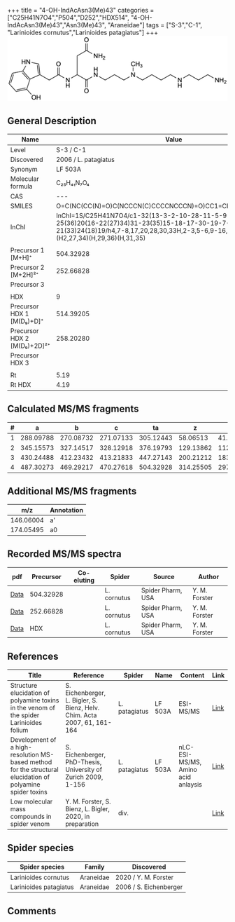 +++
title = "4-OH-IndAcAsn3(Me)43"
categories = ["C25H41N7O4","P504","D252","HDX514",
"4-OH-IndAcAsn3(Me)43","Asn3(Me)43",
"Araneidae"]
tags = ["S-3","C-1",
"Larinioides cornutus","Larinioides patagiatus"]
+++
![](/img/4-OH-IndAcAsn3(Me)43.png)

## General Description

| Name                        | Value                |
|-----------------------------|----------------------|
| Level                       | S-3 / C-1            |
| Discovered                  | 2006 / L. patagiatus |
| Synonym                     | LF 503A              |
| Molecular formula           | C₂₅H₄₁N₇O₄           |
| CAS                         | ---                  |
| SMILES | O=C(NC(CC(N)=O)C(NCCCN(C)CCCCNCCCN)=O)CC1=CNC2=C1C(O)=CC=C2  |
| InChI  | InChI=1S/C25H41N7O4/c1-32(13-3-2-10-28-11-5-9-26)14-6-12-29-25(36)20(16-22(27)34)31-23(35)15-18-17-30-19-7-4-8-21(33)24(18)19/h4,7-8,17,20,28,30,33H,2-3,5-6,9-16,26H2,1H3,(H2,27,34)(H,29,36)(H,31,35)  |
|                             |                      |
| Precursor 1 [M+H]⁺          | 504.32928            |
| Precursor 2 [M+2H]²⁺        | 252.66828            |
| Precursor 3                 |                      |
|                             |                      |
| HDX                         | 9                    |
| Precursor HDX 1 [M(D₉)+D]⁺   | 514.39205            |
| Precursor HDX 2 [M(D₉)+2D]²⁺ | 258.20280            |
| Precursor HDX 3             |                      |
|                             |                      |
| Rt                          | 5.19                     |
| Rt HDX                      | 4.19                     |

## Calculated MS/MS fragments

| # | a         | b         | c         | ta        | z         | y         | tz        |
|---|-----------|-----------|-----------|-----------|-----------|-----------|-----------|
| 1 | 288.09788 | 270.08732 | 271.07133 | 305.12443 | 58.06513 | 41.03858 | 75.09167 |
| 2 | 345.15573 | 327.14517 | 328.12918 | 376.19793 | 129.13862 | 112.11208 | 160.18082 |
| 3 | 430.24488 | 412.23432 | 413.21833 | 447.27143 | 200.21212 | 183.18558 | 217.23867 |
| 4 | 487.30273 | 469.29217 | 470.27618 | 504.32928 | 314.25505 | 297.22850 | 331.28160 |

## Additional MS/MS fragments

| m/z | Annotation |
|-----|------------|
| 146.06004    | a'   |
| 174.05495    | a0   |

## Recorded MS/MS spectra

| pdf | Precursor | Co-eluting | Spider | Source | Author |
|-----|-----------|------------|--------|--------|--------|
| [Data](/pdf/L-cornutus/504_4-OH-IndAcAsn3(Me)43_Lc.pdf) | 504.32928 |           | L. cornutus | Spider Pharm, USA | Y. M. Forster |
| [Data](/pdf/L-cornutus/504_4-OH-IndAcAsn3(Me)43_Lc_2.pdf) | 252.66828  |           | L. cornutus | Spider Pharm, USA | Y. M. Forster |
| [Data](/pdf/L-cornutus/504_4-OH-IndAcAsn3(Me)43_Lc_HDX.pdf) | HDX |           | L. cornutus | Spider Pharm, USA | Y. M. Forster |

## References

| Title                                                                                                      | Reference                                                                | Spider        | Name    | Content                            | Link                                                                                                                              |
|------------------------------------------------------------------------------------------------------------|--------------------------------------------------------------------------|---------------|---------|------------------------------------|-----------------------------------------------------------------------------------------------------------------------------------|
| Structure elucidation of polyamine toxins in the venom of the spider Larinioides folium                    | S. Eichenberger, L. Bigler, S. Bienz, Helv. Chim. Acta 2007, 61, 161-164 | L. patagiatus | LF 503A | ESI-MS/MS                          | [Link](https://www.ingentaconnect.com/content/scs/chimia/2007/00000061/00000004/art00011%3bjsessionid=6kkkrq27pa4bc.x-ic-live-03) |
| Development of a high-resolution MS-based method for the structural elucidation of polyamine spider toxins | S. Eichenberger, PhD-Thesis, University of Zurich 2009, 1-156            | L. patagiatus | LF 503A | nLC-ESI-MS/MS, Amino acid anlaysis | [Link](https://www.zora.uzh.ch/id/eprint/12787/1/Eichenberger.pdf)                                                                |
| Low molecular mass compounds in spider venom      | Y. M. Forster, S. Bienz, L. Bigler, 2020, in preparation          | div.       |   |   | [Link](unknown) |

## Spider species

| Spider species         | Family    | Discovered             |
|------------------------|-----------|------------------------|
| Larinioides cornutus | Araneidae | 2020 / Y. M. Forster |
| Larinioides patagiatus | Araneidae | 2006 / S. Eichenberger |

## Comments